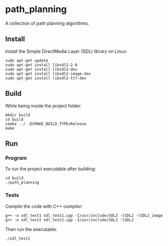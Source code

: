 # path_planning
A collection of path planning algorithms. 

## Install
Install the Simple DirectMedia Layer (SDL) library on Linux:
```
sudo apt-get update
sudo apt-get install libsdl2-2.0
sudo apt-get install libsdl2-dev
sudo apt-get install libsdl2-image-dev
sudo apt-get install libsdl2-ttf-dev
```

## Build
While being inside the project folder:
```
mkdir build
cd build
cmake ../ -DCMAKE_BUILD_TYPE=Release
make
```

## Run
### Program
To run the project executable after building:
```
cd build
./path_planning
```

### Tests
Compile the code with C++ compiler:
```
g++ -o sdl_test1 sdl_test1.cpp -I/usr/include/SDL2 -lSDL2 -lSDL2_image
g++ -o sdl_test2 sdl_test2.cpp -I/usr/include/SDL2 -lSDL2
```

Then run the executable:
```
./sdl_test1
```
